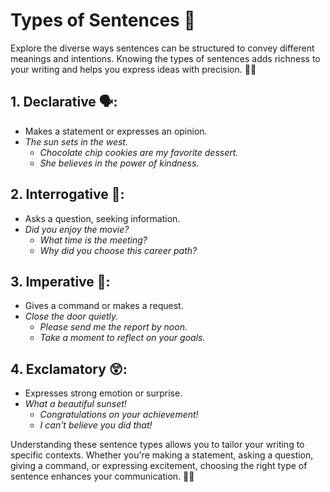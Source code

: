 # Types of Sentences 📝

Explore the diverse ways sentences can be structured to convey different meanings and intentions. Knowing the types of sentences adds richness to your writing and helps you express ideas with precision. 🌟💡

## 1. **Declarative 🗣️:**

- Makes a statement or expresses an opinion.
- _The sun sets in the west._
  - _Chocolate chip cookies are my favorite dessert._
  - _She believes in the power of kindness._

## 2. **Interrogative 🤔:**

- Asks a question, seeking information.
- _Did you enjoy the movie?_
  - _What time is the meeting?_
  - _Why did you choose this career path?_

## 3. **Imperative 🤲:**

- Gives a command or makes a request.
- _Close the door quietly._
  - _Please send me the report by noon._
  - _Take a moment to reflect on your goals._

## 4. **Exclamatory 😲:**

- Expresses strong emotion or surprise.
- _What a beautiful sunset!_
  - _Congratulations on your achievement!_
  - _I can't believe you did that!_

Understanding these sentence types allows you to tailor your writing to specific contexts. Whether you're making a statement, asking a question, giving a command, or expressing excitement, choosing the right type of sentence enhances your communication. 🚀📖
